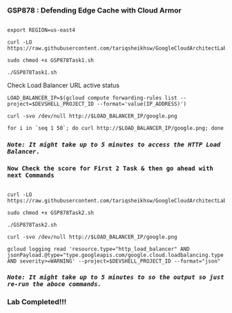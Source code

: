 ### GSP878 :  Defending Edge Cache with Cloud Armor 

##

```
export REGION=us-east4
```


```
curl -LO https://raw.githubusercontent.com/tariqsheikhsw/GoogleCloudArchitectLabs/main/Solutions/GSP878Task1.sh

sudo chmod +x GSP878Task1.sh

./GSP878Task1.sh
```

Check Load Balancer URL active status
```
LOAD_BALANCER_IP=$(gcloud compute forwarding-rules list --project=$DEVSHELL_PROJECT_ID --format='value(IP_ADDRESS)')

curl -svo /dev/null http://$LOAD_BALANCER_IP/google.png

for i in `seq 1 50`; do curl http://$LOAD_BALANCER_IP/google.png; done

```

### ***```Note: It might take up to 5 minutes to access the HTTP Load Balancer.```*** 

### ```Now Check the score for First 2 Task & then go ahead with next Commands```

##



```
curl -LO https://raw.githubusercontent.com/tariqsheikhsw/GoogleCloudArchitectLabs/main/Solutions/GSP878Task2.sh

sudo chmod +x GSP878Task2.sh

./GSP878Task2.sh
```


```
curl -svo /dev/null http://$LOAD_BALANCER_IP/google.png

gcloud logging read 'resource.type="http_load_balancer" AND jsonPayload.@type="type.googleapis.com/google.cloud.loadbalancing.type.LoadBalancerLogEntry" AND severity>=WARNING' --project=$DEVSHELL_PROJECT_ID --format="json"
```

### ***```Note: It might take up to 5 minutes to so the output so just re-run the aboce commands.```*** 

### Lab Completed!!!
